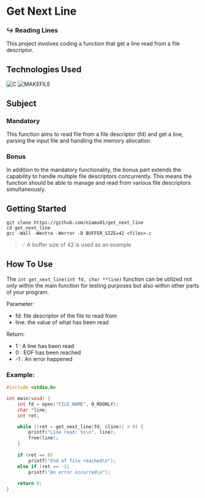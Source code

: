 # Get Next Line

### ↪️ Reading Lines
This project involves coding a function that get a line read from a file descriptor.

## Technologies Used
![C](https://img.shields.io/badge/_-C-555555.svg?style=for-the-badge)
![MAKEFILE](https://img.shields.io/badge/_-MAKEFILE-427819.svg?style=for-the-badge)

## Subject
### Mandatory
This function aims to read file from a file descriptor (fd) and get a line, parsing the input file and handling the memory allocation.

### Bonus
In addition to the mandatory functionality, the bonus part extends the capability to handle multiple file descriptors concurrently. This means the function should be able to manage and read from various file descriptors simultaneously.

## Getting Started
```shell
git clone https://github.com/niamu01/get_next_line
cd get_next_line
gcc -Wall -Wextra -Werror -D BUFFER_SIZE=42 <files>.c
```
> 💡 A buffer size of 42 is used as an example

## How To Use
The `int get_next_line(int fd, char **line)` function can be utilized not only within the main function for testing purposes but also within other parts of your program.

Parameter:
- fd: file descriptor of the file to read from
- line: the value of what has been read

Return:
-	1 : A line has been read
- 0 : EOF has been reached
- -1 : An error happened

### Example:
```c
#include <stdio.h>

int main(void) {
	int fd = open("FILE_NAME", O_RDONLY);
	char *line;
	int	ret;

	while ((ret = get_next_line(fd, &line)) > 0) {
		printf("Line read: %s\n", line);
		free(line);
	}
	
	if (ret == 0)
		printf("End of file reached\n");
	else if (ret == -1)
		printf("An error occurred\n");
	
	return 0;
}
```
